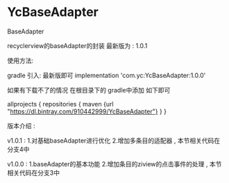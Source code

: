 # YcBaseAdapter
BaseAdapter

recyclerview的baseAdapter的封装 最新版为 : 1.0.1


使用方法:

gradle 引入: 最新版即可
implementation 'com.yc:YcBaseAdapter:1.0.0'

如果有下载不了的情况 在根目录下的 gradle中添加 如下即可

allprojects {
    repositories {
        maven {url "https://dl.bintray.com/910442999/YcBaseAdapter"}
    }
}

版本介绍 :

v1.0.1 :
1.对基础baseAdapter进行优化
2.增加多条目的适配器 , 本节相关代码在分支4中

v1.0.0 :
1.baseAdapter的基本功能
2.增加条目的ziview的点击事件的处理 , 本节相关代码在分支3中
